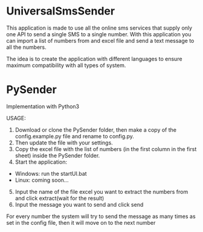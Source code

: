 # UniversalSmsSender

This application is made to use all the online sms services that supply only one API to send a single SMS to a single number. With this application you can import a list of numbers from and excel file and send a text message to all the numbers.

The idea is to create the application with different languages to ensure maximum compatibility with all types of system.

# PySender

Implementation with Python3

USAGE: 
1. Download or clone the PySender folder, then make a copy of the config.example.py file and rename to config.py.
2. Then update the file with your settings.
3. Copy the excel file with the list of numbers (in the first column in the first sheet) inside the PySender folder.
4. Start the application:
  - Windows: run the startUI.bat 
  - Linux: coming soon...
5. Input the name of the file excel you want to extract the numbers from and click extract(wait for the result)
6. Input the message you want to send and click send

For every number the system will try to send the message as many times as set in the config file, then it will move on to the next number
